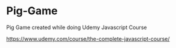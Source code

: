 # Pig-Game
Pig Game created while doing Udemy Javascript Course

https://www.udemy.com/course/the-complete-javascript-course/



